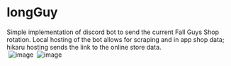 # longGuy

Simple implementation of discord bot to send the current Fall Guys Shop rotation. Local hosting of the bot allows for scraping and in app shop data;
hikaru hosting sends the link to the online store data.
<br>
&nbsp;![image](https://user-images.githubusercontent.com/66333267/186779435-f239dbcc-035c-479d-a2f1-efe1b3c886a6.png) 
&nbsp;![image](https://user-images.githubusercontent.com/66333267/186779508-a55f476b-9a9b-44d0-98e9-d71cf593e126.png)
<br>
